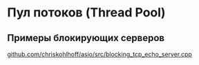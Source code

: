 # Пул потоков (Thread Pool)

## Примеры блокирующих серверов
[github.com/chriskohlhoff/asio/src/blocking_tcp_echo_server.cpp](https://github.com/chriskohlhoff/asio/blob/master/asio/src/examples/cpp14/echo/blocking_tcp_echo_server.cpp)  
